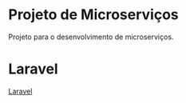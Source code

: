 # Projeto de Microserviços
Projeto para o desenvolvimento de microserviços.

# Laravel
[Laravel](README.laravel.md)
